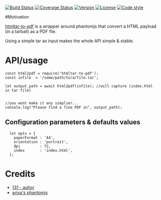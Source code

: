 [![Build Status](https://travis-ci.org/131/htmltar-to-pdf.svg?branch=master)](https://travis-ci.org/131/htmltar-to-pdf)
[![Coverage Status](https://coveralls.io/repos/github/131/htmltar-to-pdf/badge.svg?branch=master)](https://coveralls.io/github/131/htmltar-to-pdf?branch=master)
[![Version](https://img.shields.io/npm/v/htmltar-to-pdf.svg)](https://www.npmjs.com/package/htmltar-to-pdf)
[![License](https://img.shields.io/badge/license-MIT-blue.svg)](http://opensource.org/licenses/MIT)
[![Code style](https://img.shields.io/badge/code%2fstyle-ivs-green.svg)](https://www.npmjs.com/package/eslint-plugin-ivs)


#Motivation

[htmltar-to-pdf](https://github.com/131/htmltar-to-pdf) is a wrapper around phantomjs that convert a HTML payload (in a tarball) as a PDF file.

Using a simple tar as input makes the whole API simple & stable.

# API/usage

```
const html2pdf = require('htmltar-to-pdf');
const infile  = '/some/path/to/a/file.tar';

let output_path = await html2pdf(infile); //will capture (index.html in tar file)


//you wont make it any simplier...
console.log("Please find a fine PDF in", output_path);
```

## Configuration parameters & defaults values

```
  let opts = {
    paperFormat : 'A4',
    orientation : 'portrait',
    dpi         : 72,
    index       : 'index.html',
  };
```

# Credits
* [131 - auhor](https://github.com/131)
* [ariya's phantomjs](https://github.com/ariya/phantomjs)

